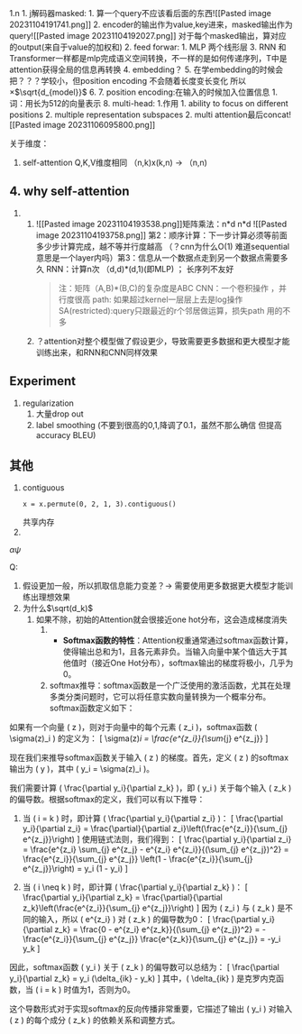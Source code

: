 


1.n
	1. j解码器masked:
		1. 算一个query不应该看后面的东西![[Pasted image 20231104191741.png]]
		2. encoder的输出作为value,key进来，masked输出作为query![[Pasted image 20231104192027.png]]
			对于每个masked输出，算对应的output(来自于value的加权和)
		2. feed forwar:
			1. MLP 两个线形层
		3. RNN 和Transformer一样都是mlp完成语义空间转换，不一样的是如何传递序列，T中是attention获得全局的信息再转换
		4. embedding？
		5. 在学embedding的时候会把？？？学较小，但position encoding 不会随着长度变长变化 所以×$\sqrt{d_{model}}$
		6. 
		7. position encoding:在输入的时候加入位置信息
			1. 词：用长为512的向量表示
		8. multi-head:
			1.作用
				1. ability to focus on different positions
				2. multiple representation subspaces
			2. multi attention最后concat![[Pasted image 20231106095800.png]]

关于维度：
1. self-attention Q,K,V维度相同 （n,k)x(k,n) -> （n,n)

## 4. why self-attention
1. 
	1. ![[Pasted image 20231104193538.png]]矩阵乘法：n\*d n\*d 
	    ![[Pasted image 20231104193758.png]]
	    第2：顺序计算：下一步计算必须等前面多少步计算完成，越不等并行度越高 （？cnn为什么O(1) 难道sequential意思是一个layer内吗）第3：信息从一个数据点走到另一个数据点需要多久
	    RNN：计算n次 （d,d)\*(d,1)(即MLP) ； 长序列不友好
	    > 注：矩阵（A,B)\*(B,C)的复杂度是ABC
		    CNN：一个卷积操作 ，并行度很高 path: 如果超过kernel一层层上去是log操作
		    SA(restricted):query只跟最近的r个邻居做运算，损失path 用的不多
	1. ？attention对整个模型做了假设更少，导致需要更多数据和更大模型才能训练出来，和RNN和CNN同样效果
## Experiment
1. regularization
	1. 大量drop out
	2. label smoothing (不要到很高的0,1,降调了0.1，虽然不那么确信 但提高accuracy BLEU)
## 其他

1. contiguous
	```
	x = x.permute(0, 2, 1, 3).contiguous()
	```
	共享内存
2. 

$\alpha \psi$


Q:
1. 假设更加一般，所以抓取信息能力变差？-> 需要使用更多数据更大模型才能训练出理想效果
2. 为什么$\sqrt(d_k)$
	1. 如果不除，初始的Attention就会很接近one hot分布，这会造成梯度消失
		1. - **Softmax函数的特性**：Attention权重通常通过softmax函数计算，使得输出总和为1，且各元素非负。当输入向量中某个值远大于其他值时（接近One Hot分布），softmax输出的梯度将极小，几乎为0。
		2. softmax推导：softmax函数是一个广泛使用的激活函数，尤其在处理多类分类问题时，它可以将任意实数向量转换为一个概率分布。softmax函数定义如下：

如果有一个向量 \( z \)，则对于向量中的每个元素 \( z_i \)，softmax函数 \( \sigma(z)_i \) 的定义为：
\[ \sigma(z)_i = \frac{e^{z_i}}{\sum_{j} e^{z_j}} \]

现在我们来推导softmax函数关于输入 \( z \) 的梯度。首先，定义 \( z \) 的softmax输出为 \( y \)，其中 \( y_i = \sigma(z)_i \)。

我们需要计算 \( \frac{\partial y_i}{\partial z_k} \)，即 \( y_i \) 关于每个输入 \( z_k \) 的偏导数。根据softmax的定义，我们可以有以下推导：

1. 当 \( i = k \) 时，即计算 \( \frac{\partial y_i}{\partial z_i} \)：
   \[ \frac{\partial y_i}{\partial z_i} = \frac{\partial}{\partial z_i}\left(\frac{e^{z_i}}{\sum_{j} e^{z_j}}\right) \]
   使用链式法则，我们得到：
   \[ \frac{\partial y_i}{\partial z_i} = \frac{e^{z_i} \sum_{j} e^{z_j} - e^{z_i} e^{z_i}}{(\sum_{j} e^{z_j})^2} = \frac{e^{z_i}}{\sum_{j} e^{z_j}} \left(1 - \frac{e^{z_i}}{\sum_{j} e^{z_j}}\right) = y_i (1 - y_i) \]

2. 当 \( i \neq k \) 时，即计算 \( \frac{\partial y_i}{\partial z_k} \)：
   \[ \frac{\partial y_i}{\partial z_k} = \frac{\partial}{\partial z_k}\left(\frac{e^{z_i}}{\sum_{j} e^{z_j}}\right) \]
   因为 \( z_i \) 与 \( z_k \) 是不同的输入，所以 \( e^{z_i} \) 对 \( z_k \) 的偏导数为0：
   \[ \frac{\partial y_i}{\partial z_k} = \frac{0 - e^{z_i} e^{z_k}}{(\sum_{j} e^{z_j})^2} = -\frac{e^{z_i}}{\sum_{j} e^{z_j}} \frac{e^{z_k}}{\sum_{j} e^{z_j}} = -y_i y_k \]

因此，softmax函数 \( y_i \) 关于 \( z_k \) 的偏导数可以总结为：
\[ \frac{\partial y_i}{\partial z_k} = y_i (\delta_{ik} - y_k) \]
其中，\( \delta_{ik} \) 是克罗内克函数，当 \( i = k \) 时值为1，否则为0。

这个导数形式对于实现softmax的反向传播非常重要，它描述了输出 \( y_i \) 对输入 \( z \) 的每个成分 \( z_k \) 的依赖关系和调整方式。